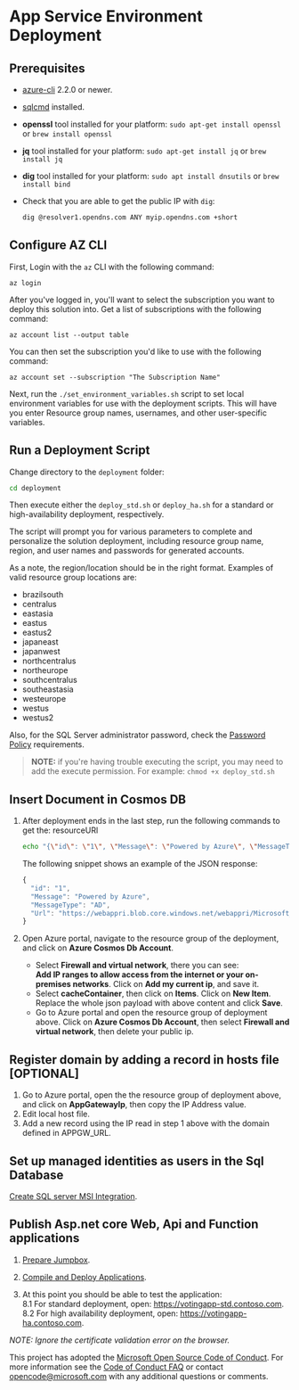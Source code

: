 # App Service Environment Deployment

## Prerequisites

- [azure-cli](https://docs.microsoft.com/bs-cyrl-ba/cli/azure/install-azure-cli?view=azure-cli-latest)
  2.2.0 or newer.
- [sqlcmd](https://docs.microsoft.com/en-us/sql/linux/sql-server-linux-setup-tools?view=sql-server-ver15)
  installed.
- **openssl** tool installed for your platform: `sudo apt-get install openssl`
  or `brew install openssl`
- **jq** tool installed for your platform: `sudo apt-get install jq` or
  `brew install jq`
- **dig** tool installed for your platform: `sudo apt install dnsutils` or
  `brew install bind`
- Check that you are able to get the public IP with `dig`:

  ```bash
  dig @resolver1.opendns.com ANY myip.opendns.com +short
  ```

## Configure AZ CLI

First, Login with the `az` CLI with the following command:

`az login`

After you've logged in, you'll want to select the subscription you want to
deploy this solution into. Get a list of subscriptions with the following
command:

`az account list --output table`

You can then set the subscription you'd like to use with the following command:

`az account set --subscription "The Subscription Name"`

Next, run the `./set_environment_variables.sh` script to set local environment
variables for use with the deployment scripts. This will have you enter Resource
group names, usernames, and other user-specific variables.

## Run a Deployment Script

Change directory to the `deployment` folder:

```bash
cd deployment
```

Then execute either the `deploy_std.sh` or `deploy_ha.sh` for a standard or
high-availability deployment, respectively.

The script will prompt you for various parameters to complete and personalize
the solution deployment, including resource group name, region, and user names
and passwords for generated accounts.

As a note, the region/location should be in the right format. Examples of valid
resource group locations are:

- brazilsouth
- centralus
- eastasia
- eastus
- eastus2
- japaneast
- japanwest
- northcentralus
- northeurope
- southcentralus
- southeastasia
- westeurope
- westus
- westus2

Also, for the SQL Server administrator password, check the
[Password Policy](https://docs.microsoft.com/en-us/sql/relational-databases/security/password-policy?view=sql-server-2017)
requirements.

> **NOTE:** if you're having trouble executing the script, you may need to add
> the execute permission. For example: `chmod +x deploy_std.sh`

## Insert Document in Cosmos DB

1. After deployment ends in the last step, run the following commands to get
   the: resourceURl

   ```bash
   echo "{\"id\": \"1\", \"Message\": \"Powered by Azure\", \"MessageType\": \"AD\", \"Url\": \"${RESOURCE_URL}\"}"
   ```

   The following snippet shows an example of the JSON response:

   ```javascript
   {
     "id": "1",
     "Message": "Powered by Azure",
     "MessageType": "AD",
     "Url": "https://webappri.blob.core.windows.net/webappri/Microsoft_Azure_logo_small.png"
   }
   ```

2. Open Azure portal, navigate to the resource group of the deployment, and
   click on **Azure Cosmos Db Account**.
   - Select **Firewall and virtual network**, there you can see:  
     **Add IP ranges to allow access from the internet or your on-premises
     networks**. Click on **Add my current ip**, and save it.
   - Select **cacheContainer**, then click on **Items**. Click on **New Item**.
     Replace the whole json payload with above content and click **Save**.
   - Go to Azure portal and open the resource group of deployment above. Click
     on **Azure Cosmos Db Account**, then select **Firewall and virtual
     network**, then delete your public ip.

## Register domain by adding a record in hosts file [OPTIONAL]

1. Go to Azure portal, open the the resource group of deployment above, and
   click on **AppGatewayIp**, then copy the IP Address value.
2. Edit local host file.
3. Add a new record using the IP read in step 1 above with the domain defined in
   APPGW_URL.

## Set up managed identities as users in the Sql Database

[Create SQL server MSI Integration](./create_sqlserver_msi_integration.md).

## Publish Asp.net core Web, Api and Function applications

1. [Prepare Jumpbox](./prepare_jumpbox.md).

2. [Compile and Deploy Applications](./compile_and_deploy.md).

3. At this point you should be able to test the application:  
   8.1 For standard deployment, open: https://votingapp-std.contoso.com.  
   8.2 For high availability deployment, open: https://votingapp-ha.contoso.com.

_NOTE: Ignore the certificate validation error on the browser._

This project has adopted the
[Microsoft Open Source Code of Conduct](https://opensource.microsoft.com/codeofconduct/).
For more information see the
[Code of Conduct FAQ](https://opensource.microsoft.com/codeofconduct/faq/) or
contact [opencode@microsoft.com](mailto:opencode@microsoft.com) with any
additional questions or comments.
